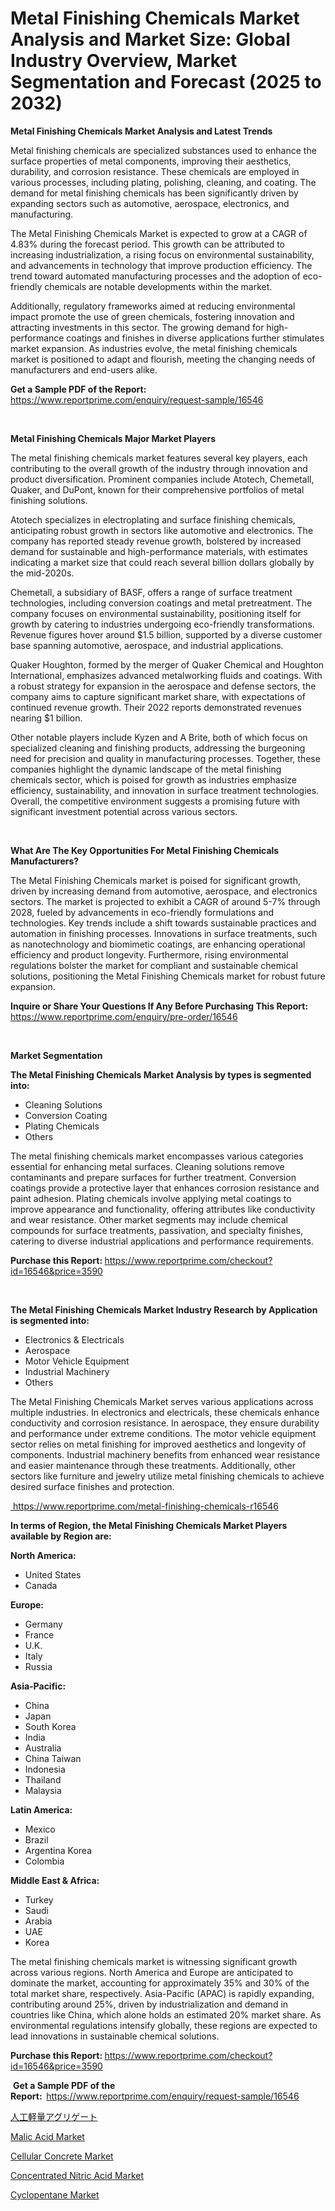 <p><h1>Metal Finishing Chemicals Market Analysis and Market Size: Global Industry Overview, Market Segmentation and Forecast (2025 to 2032)</h1></p><p><strong>Metal Finishing Chemicals Market Analysis and Latest Trends</strong></p>
<p><p>Metal finishing chemicals are specialized substances used to enhance the surface properties of metal components, improving their aesthetics, durability, and corrosion resistance. These chemicals are employed in various processes, including plating, polishing, cleaning, and coating. The demand for metal finishing chemicals has been significantly driven by expanding sectors such as automotive, aerospace, electronics, and manufacturing.</p><p>The Metal Finishing Chemicals Market is expected to grow at a CAGR of 4.83% during the forecast period. This growth can be attributed to increasing industrialization, a rising focus on environmental sustainability, and advancements in technology that improve production efficiency. The trend toward automated manufacturing processes and the adoption of eco-friendly chemicals are notable developments within the market. </p><p>Additionally, regulatory frameworks aimed at reducing environmental impact promote the use of green chemicals, fostering innovation and attracting investments in this sector. The growing demand for high-performance coatings and finishes in diverse applications further stimulates market expansion. As industries evolve, the metal finishing chemicals market is positioned to adapt and flourish, meeting the changing needs of manufacturers and end-users alike.</p></p>
<p><strong>Get a Sample PDF of the Report:&nbsp;</strong> <a href="https://www.reportprime.com/enquiry/request-sample/16546?utm_campaign=39&utm_medium=2&utm_source=Github&utm_content=ia&utm_term=18032025&utm_id=metal-finishing-chemicals">https://www.reportprime.com/enquiry/request-sample/16546</a></p>
<p>&nbsp;</p>
<p><strong>Metal Finishing Chemicals Major Market Players</strong></p>
<p><p>The metal finishing chemicals market features several key players, each contributing to the overall growth of the industry through innovation and product diversification. Prominent companies include Atotech, Chemetall, Quaker, and DuPont, known for their comprehensive portfolios of metal finishing solutions.</p><p>Atotech specializes in electroplating and surface finishing chemicals, anticipating robust growth in sectors like automotive and electronics. The company has reported steady revenue growth, bolstered by increased demand for sustainable and high-performance materials, with estimates indicating a market size that could reach several billion dollars globally by the mid-2020s.</p><p>Chemetall, a subsidiary of BASF, offers a range of surface treatment technologies, including conversion coatings and metal pretreatment. The company focuses on environmental sustainability, positioning itself for growth by catering to industries undergoing eco-friendly transformations. Revenue figures hover around $1.5 billion, supported by a diverse customer base spanning automotive, aerospace, and industrial applications.</p><p>Quaker Houghton, formed by the merger of Quaker Chemical and Houghton International, emphasizes advanced metalworking fluids and coatings. With a robust strategy for expansion in the aerospace and defense sectors, the company aims to capture significant market share, with expectations of continued revenue growth. Their 2022 reports demonstrated revenues nearing $1 billion.</p><p>Other notable players include Kyzen and A Brite, both of which focus on specialized cleaning and finishing products, addressing the burgeoning need for precision and quality in manufacturing processes. Together, these companies highlight the dynamic landscape of the metal finishing chemicals sector, which is poised for growth as industries emphasize efficiency, sustainability, and innovation in surface treatment technologies. Overall, the competitive environment suggests a promising future with significant investment potential across various sectors.</p></p>
<p>&nbsp;</p>
<p><strong>What Are The Key Opportunities For Metal Finishing Chemicals Manufacturers?</strong></p>
<p><p>The Metal Finishing Chemicals market is poised for significant growth, driven by increasing demand from automotive, aerospace, and electronics sectors. The market is projected to exhibit a CAGR of around 5-7% through 2028, fueled by advancements in eco-friendly formulations and technologies. Key trends include a shift towards sustainable practices and automation in finishing processes. Innovations in surface treatments, such as nanotechnology and biomimetic coatings, are enhancing operational efficiency and product longevity. Furthermore, rising environmental regulations bolster the market for compliant and sustainable chemical solutions, positioning the Metal Finishing Chemicals market for robust future expansion.</p></p>
<p><strong>Inquire or Share Your Questions If Any Before Purchasing This Report:</strong> <a href="https://www.reportprime.com/enquiry/pre-order/16546?utm_campaign=39&utm_medium=2&utm_source=Github&utm_content=ia&utm_term=18032025&utm_id=metal-finishing-chemicals">https://www.reportprime.com/enquiry/pre-order/16546</a></p>
<p>&nbsp;</p>
<p><strong>Market Segmentation</strong></p>
<p><strong>The Metal Finishing Chemicals Market Analysis by types is segmented into:</strong></p>
<p><ul><li>Cleaning Solutions</li><li>Conversion Coating</li><li>Plating Chemicals</li><li>Others</li></ul></p>
<p><p>The metal finishing chemicals market encompasses various categories essential for enhancing metal surfaces. Cleaning solutions remove contaminants and prepare surfaces for further treatment. Conversion coatings provide a protective layer that enhances corrosion resistance and paint adhesion. Plating chemicals involve applying metal coatings to improve appearance and functionality, offering attributes like conductivity and wear resistance. Other market segments may include chemical compounds for surface treatments, passivation, and specialty finishes, catering to diverse industrial applications and performance requirements.</p></p>
<p><strong>Purchase this Report:&nbsp;</strong><a href="https://www.reportprime.com/checkout?id=16546&price=3590&utm_campaign=39&utm_medium=2&utm_source=Github&utm_content=ia&utm_term=18032025&utm_id=metal-finishing-chemicals">https://www.reportprime.com/checkout?id=16546&price=3590</a></p>
<p>&nbsp;</p>
<p><strong>The Metal Finishing Chemicals Market Industry Research by Application is segmented into:</strong></p>
<p><ul><li>Electronics & Electricals</li><li>Aerospace</li><li>Motor Vehicle Equipment</li><li>Industrial Machinery</li><li>Others</li></ul></p>
<p><p>The Metal Finishing Chemicals Market serves various applications across multiple industries. In electronics and electricals, these chemicals enhance conductivity and corrosion resistance. In aerospace, they ensure durability and performance under extreme conditions. The motor vehicle equipment sector relies on metal finishing for improved aesthetics and longevity of components. Industrial machinery benefits from enhanced wear resistance and easier maintenance through these treatments. Additionally, other sectors like furniture and jewelry utilize metal finishing chemicals to achieve desired surface finishes and protection.</p></p>
<p><a href="https://www.reportprime.com/metal-finishing-chemicals-r16546?utm_campaign=39&utm_medium=2&utm_source=Github&utm_content=ia&utm_term=18032025&utm_id=metal-finishing-chemicals">&nbsp;https://www.reportprime.com/metal-finishing-chemicals-r16546</a></p>
<p><strong>In terms of Region, the Metal Finishing Chemicals Market Players available by Region are:</strong></p>
<p>
    <p> <strong> North America: </strong>
        <ul>
            <li>United States</li>
            <li>Canada</li>
        </ul>
        </p> 
    <p> <strong> Europe: </strong>
        <ul>
            <li>Germany</li>
            <li>France</li>
            <li>U.K.</li>
            <li>Italy</li>
            <li>Russia</li>
        </ul>
        </p> 
    <p> <strong> Asia-Pacific: </strong>
        <ul>
            <li>China</li>
            <li>Japan</li>
            <li>South Korea</li>
            <li>India</li>
            <li>Australia</li>
            <li>China Taiwan</li>
            <li>Indonesia</li>
            <li>Thailand</li>
            <li>Malaysia</li>
        </ul>
        </p> 
    <p> <strong> Latin America: </strong>
        <ul>
            <li>Mexico</li>
            <li>Brazil</li>
            <li>Argentina Korea</li>
            <li>Colombia</li>
        </ul>
        </p> 
    <p> <strong> Middle East & Africa: </strong>
        <ul>
            <li>Turkey</li>
            <li>Saudi</li>
            <li>Arabia</li>
            <li>UAE</li>
            <li>Korea</li>
        </ul>
    </p>
    </p>
<p><p>The metal finishing chemicals market is witnessing significant growth across various regions. North America and Europe are anticipated to dominate the market, accounting for approximately 35% and 30% of the total market share, respectively. Asia-Pacific (APAC) is rapidly expanding, contributing around 25%, driven by industrialization and demand in countries like China, which alone holds an estimated 20% market share. As environmental regulations intensify globally, these regions are expected to lead innovations in sustainable chemical solutions.</p></p>
<p><strong>Purchase this Report: </strong><a href="https://www.reportprime.com/checkout?id=16546&price=3590&utm_campaign=39&utm_medium=2&utm_source=Github&utm_content=ia&utm_term=18032025&utm_id=metal-finishing-chemicals">https://www.reportprime.com/checkout?id=16546&price=3590</a></p>
<p>&nbsp;<strong>Get a Sample PDF of the Report:&nbsp;&nbsp;</strong><a href="https://www.reportprime.com/enquiry/request-sample/16546?utm_campaign=39&utm_medium=2&utm_source=Github&utm_content=ia&utm_term=18032025&utm_id=metal-finishing-chemicals">https://www.reportprime.com/enquiry/request-sample/16546</a></p>
<p><strong></strong></p>
<p><p><a href="https://github.com/mohamedbakry57/Market-Research-Report-List-7/blob/main/370152846692.md?utm_campaign=39&utm_medium=2&utm_source=Github&utm_content=ia&utm_term=18032025&utm_id=metal-finishing-chemicals">人工軽量アグリゲート</a></p><p><a href="https://github.com/bhuraoutenc8/Market-Research-Report-List-1/blob/main/malic-acid-market.md?utm_campaign=39&utm_medium=2&utm_source=Github&utm_content=ia&utm_term=18032025&utm_id=metal-finishing-chemicals">Malic Acid Market</a></p><p><a href="https://github.com/guyerkanakwu/Market-Research-Report-List-1/blob/main/cellular-concrete-market.md?utm_campaign=39&utm_medium=2&utm_source=Github&utm_content=ia&utm_term=18032025&utm_id=metal-finishing-chemicals">Cellular Concrete Market</a></p><p><a href="https://github.com/totrisammir/Market-Research-Report-List-1/blob/main/concentrated-nitric-acid-market.md?utm_campaign=39&utm_medium=2&utm_source=Github&utm_content=ia&utm_term=18032025&utm_id=metal-finishing-chemicals">Concentrated Nitric Acid Market</a></p><p><a href="https://github.com/tandepinho3p/Market-Research-Report-List-1/blob/main/cyclopentane-market.md?utm_campaign=39&utm_medium=2&utm_source=Github&utm_content=ia&utm_term=18032025&utm_id=metal-finishing-chemicals">Cyclopentane Market</a></p></p>